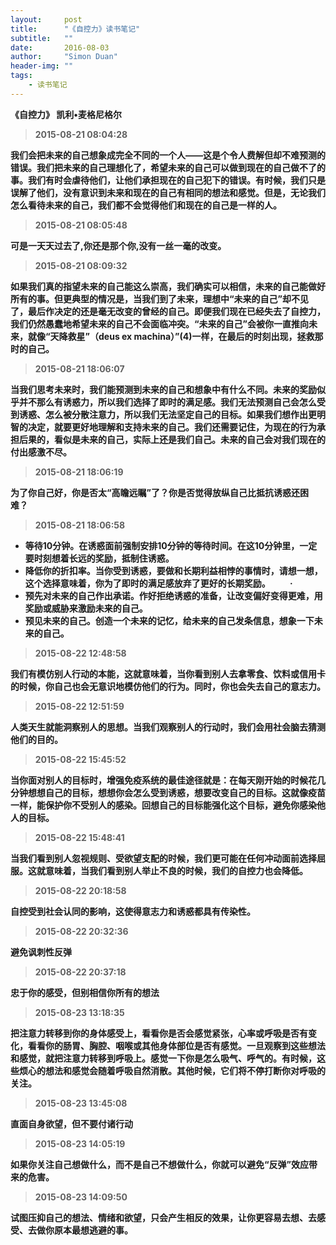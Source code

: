 ```yaml
---
layout:     post
title:      "《自控力》读书笔记"
subtitle:   ""
date:       2016-08-03
author:     "Simon Duan"
header-img: ""
tags:
    - 读书笔记
---
```

<b> 《自控力》     凯利•麦格尼格尔

>2015-08-21 08:04:28

我们会把未来的自己想象成完全不同的一个人——这是个令人费解但却不难预测的错误。我们把未来的自己理想化了，希望未来的自己可以做到现在的自己做不了的事。我们有时会虐待他们，让他们承担现在的自己犯下的错误。有时候，我们只是误解了他们，没有意识到未来和现在的自己有相同的想法和感觉。但是，无论我们怎么看待未来的自己，我们都不会觉得他们和现在的自己是一样的人。

>2015-08-21 08:05:48

可是一天天过去了,你还是那个你,没有一丝一毫的改变。



>2015-08-21 08:09:32

如果我们真的指望未来的自己能这么崇高，我们确实可以相信，未来的自己能做好所有的事。但更典型的情况是，当我们到了未来，理想中“未来的自己”却不见了，最后作决定的还是毫无改变的曾经的自己。即便我们现在已经失去了自控力，我们仍然愚蠢地希望未来的自己不会面临冲突。“未来的自己”会被你一直推向未来，就像“天降救星”（deus ex machina）”(4)一样，在最后的时刻出现，拯救那时的自己。




>2015-08-21 18:06:07

当我们思考未来时，我们能预测到未来的自己和想象中有什么不同。未来的奖励似乎并不那么有诱惑力，所以我们选择了即时的满足感。我们无法预测自己会怎么受到诱惑、怎么被分散注意力，所以我们无法坚定自己的目标。如果我们想作出更明智的决定，就要更好地理解和支持未来的自己。我们还需要记住，为现在的行为承担后果的，看似是未来的自己，实际上还是我们自己。未来的自己会对我们现在的付出感激不尽。

>2015-08-21 18:06:19

为了你自己好，你是否太“高瞻远瞩”了？你是否觉得放纵自己比抵抗诱惑还困难？

>2015-08-21 18:06:58

* 等待10分钟。在诱惑面前强制安排10分钟的等待时间。在这10分钟里，一定要时刻想着长远的奖励，抵制住诱惑。 　　
* 降低你的折扣率。当你受到诱惑，要做和长期利益相悖的事情时，请想一想，这个选择意味着，你为了即时的满足感放弃了更好的长期奖励。 　　·
* 预先对未来的自己作出承诺。作好拒绝诱惑的准备，让改变偏好变得更难，用奖励或威胁来激励未来的自己。 　　　
* 预见未来的自己。创造一个未来的记忆，给未来的自己发条信息，想象一下未来的自己。

>2015-08-22 12:48:58

我们有模仿别人行动的本能，这就意味着，当你看到别人去拿零食、饮料或信用卡的时候，你自己也会无意识地模仿他们的行为。同时，你也会失去自己的意志力。

>2015-08-22 12:51:59

人类天生就能洞察别人的思想。当我们观察别人的行动时，我们会用社会脑去猜测他们的目的。

>  2015-08-22 15:45:52

当你面对别人的目标时，增强免疫系统的最佳途径就是：在每天刚开始的时候花几分钟想想自己的目标，想想你会怎么受到诱惑，想要改变自己的目标。这就像疫苗一样，能保护你不受别人的感染。回想自己的目标能强化这个目标，避免你感染他人的目标。

>2015-08-22 15:48:41

 当我们看到别人忽视规则、受欲望支配的时候，我们更可能在任何冲动面前选择屈服。这就意味着，当我们看到别人举止不良的时候，我们的自控力也会降低。

>2015-08-22 20:18:58

 自控受到社会认同的影响，这使得意志力和诱惑都具有传染性。

>2015-08-22 20:32:36

避免讽刺性反弹


>2015-08-22 20:37:18

忠于你的感受，但别相信你所有的想法

>2015-08-23 13:18:35

把注意力转移到你的身体感受上，看看你是否会感觉紧张，心率或呼吸是否有变化，看看你的肠胃、胸腔、咽喉或其他身体部位是否有感觉。一旦观察到这些想法和感觉，就把注意力转移到呼吸上。感觉一下你是怎么吸气、呼气的。有时候，这些烦心的想法和感觉会随着呼吸自然消散。其他时候，它们将不停打断你对呼吸的关注。


>2015-08-23 13:45:08

直面自身欲望，但不要付诸行动

>2015-08-23 14:05:19

如果你关注自己想做什么，而不是自己不想做什么，你就可以避免“反弹”效应带来的危害。




> 2015-08-23 14:09:50

试图压抑自己的想法、情绪和欲望，只会产生相反的效果，让你更容易去想、去感受、去做你原本最想逃避的事。
